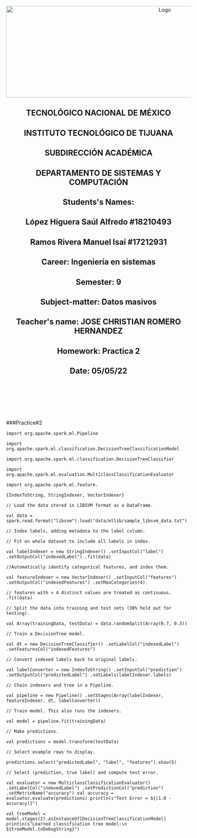 <p align="center">
    <img alt="Logo" src="https://www.tijuana.tecnm.mx/wp-content/uploads/2021/08/liston-de-logos-oficiales-educacion-tecnm-FEB-2021.jpg" width=850 height=250>
</p>

<H2><p align="Center">TECNOLÓGICO NACIONAL DE MÉXICO</p></H2>

<H2><p align="Center">INSTITUTO TECNOLÓGICO DE TIJUANA</p></H2>

<H2><p align="Center">SUBDIRECCIÓN ACADÉMICA</p></H2>

<H2><p align="Center">DEPARTAMENTO DE SISTEMAS Y COMPUTACIÓN</p></H2>

<H2><p align="Center">Students's Names: </p></H2>

<H2><p align="Center">López Higuera Saúl Alfredo #18210493</p></H2>

<H2><p align="Center">Ramos Rivera Manuel Isaí #17212931</p></H2>

<H2><p align="Center">Career: Ingeniería en sistemas</p></H2>

<H2><p align="Center">Semester: 9 </p></H2>

<H2><p align="Center">Subject-matter: Datos masivos</p></H2>

<H2><p align="Center">Teacher's name: JOSE CHRISTIAN ROMERO HERNANDEZ</p></H2>

<H2><p align="Center">Homework: Practica 2</p></H2>

<H2><p align="Center">Date: 05/05/22</p></H2>

<br>
<br>
<br>
<br>
<br>

###Practice#2

    import org.apache.spark.ml.Pipeline
 
    import org.apache.spark.ml.classification.DecisionTreeClassificationModel
 
    import org.apache.spark.ml.classification.DecisionTreeClassifier 
   
    import org.apache.spark.ml.evaluation.MulticlassClassificationEvaluator 
 
    import org.apache.spark.ml.feature.

    {IndexToString, StringIndexer, VectorIndexer}
  
    // Load the data stored in LIBSVM format as a DataFrame.
  
    val data = spark.read.format("libsvm").load("data/mllib/sample_libsvm_data.txt")

    // Index labels, adding metadata to the label column.
   
    // Fit on whole dataset to include all labels in index.
 
    val labelIndexer = new StringIndexer() .setInputCol("label") .setOutputCol("indexedLabel") .fit(data) 
  
    //Automatically identify categorical features, and index them.

    val featureIndexer = new VectorIndexer() .setInputCol("features") .setOutputCol("indexedFeatures") .setMaxCategories(4) 
 
    // features with > 4 distinct values are treated as continuous. .fit(data)
 
    // Split the data into training and test sets (30% held out for testing).

    val Array(trainingData, testData) = data.randomSplit(Array(0.7, 0.3))
    
    // Train a DecisionTree model. 
    
    val dt = new DecisionTreeClassifier() .setLabelCol("indexedLabel") .setFeaturesCol("indexedFeatures")
   
    // Convert indexed labels back to original labels. 

    val labelConverter = new IndexToString() .setInputCol("prediction") .setOutputCol("predictedLabel") .setLabels(labelIndexer.labels)
 
    // Chain indexers and tree in a Pipeline. 
   
    val pipeline = new Pipeline() .setStages(Array(labelIndexer, featureIndexer, dt, labelConverter))

    // Train model. This also runs the indexers.
    
    val model = pipeline.fit(trainingData)
  
    // Make predictions. 

    val predictions = model.transform(testData)

    // Select example rows to display. 
   
    predictions.select("predictedLabel", "label", "features").show(5)

    // Select (prediction, true label) and compute test error. 

    val evaluator = new MulticlassClassificationEvaluator() .setLabelCol("indexedLabel") .setPredictionCol("prediction") .setMetricName("accuracy") val accuracy = evaluator.evaluate(predictions) println(s"Test Error = ${(1.0 - accuracy)}")
    
    val treeModel = model.stages(2).asInstanceOf[DecisionTreeClassificationModel] println(s"Learned classification tree model:\n ${treeModel.toDebugString}")


